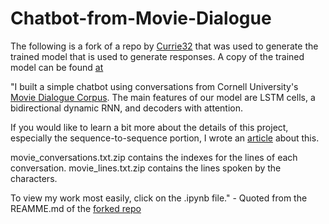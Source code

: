 # Chatbot-from-Movie-Dialogue

The following is a fork of a repo by [Currie32](https://github.com/Currie32) that was used to generate the trained model that is used to generate responses.  A copy of the trained model can be found [at](https://drive.google.com/file/d/1BgRYlFPhjEoD92l2gho74M_RdVmf88MJ/view?usp=sharing)  


"I built a simple chatbot using conversations from Cornell University's [Movie Dialogue Corpus](https://www.cs.cornell.edu/~cristian/Cornell_Movie-Dialogs_Corpus.html). The main features of our model are LSTM cells, a bidirectional dynamic RNN, and decoders with attention. 

If you would like to learn a bit more about the details of this project, especially the sequence-to-sequence portion, I wrote an [article](https://medium.com/@Currie32/how-to-build-your-first-chatbot-c84495d4622d) about this.

movie_conversations.txt.zip contains the indexes for the lines of each conversation.
movie_lines.txt.zip contains the lines spoken by the characters.

To view my work most easily, click on the .ipynb file." - Quoted from the REAMME.md of the [forked repo](https://github.com/Currie32/Chatbot-from-Movie-Dialogue)  
